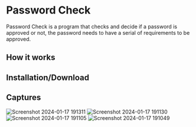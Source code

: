 # Password Check

Password Check is a program that checks and decide if a password is approved or not, the password needs to have a serial of
requirements to be approved.

## How it works

## Installation/Download

## Captures

![Screenshot 2024-01-17 191311](https://github.com/Gustayz/Password-Check/assets/114109045/295e61d3-0122-47d4-ac64-0c0e9686327b)
![Screenshot 2024-01-17 191130](https://github.com/Gustayz/Password-Check/assets/114109045/628a696b-e53c-49e2-b2be-495de97ddbcb)
![Screenshot 2024-01-17 191105](https://github.com/Gustayz/Password-Check/assets/114109045/745f46a4-90ce-4fec-a3e6-1edf15b39d9e)
![Screenshot 2024-01-17 191049](https://github.com/Gustayz/Password-Check/assets/114109045/f95494e2-b8a9-4353-aaca-ce0eaaeb98a8)


